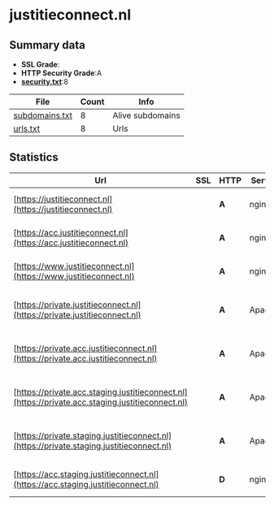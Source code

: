 

# justitieconnect.nl
## Summary data


 - **SSL Grade**:
 - **HTTP Security Grade**:A
 - **[security.txt](https://www.digitaleoverheid.nl/nieuws/standaard-security-txt-nu-verplicht-voor-overheid/)**:8


| File       | Count | Info |
|------------|-------|------|
|[subdomains.txt](/data/justitieconnect.nl/subdomains.txt)|8|Alive subdomains|
|[urls.txt](/data/justitieconnect.nl/urls.txt)|8|Urls|


## Statistics


| Url | SSL | HTTP | Server | Cookie | HSTS | CORS | CTO | CSP | XFO | XXP | RP |FP| Tech |Title |
|--------|-------|-------|------|------|------|------|------|------|------|------|------|------|------|------|
|[https://justitieconnect.nl](https://justitieconnect.nl)| | **A**|nginx|:white_check_mark: |:white_check_mark: | | | :white_check_mark:| :white_check_mark: | | :white_check_mark: | |Bootstrap HSTS Nginx|JustitieConnect|
|[https://acc.justitieconnect.nl](https://acc.justitieconnect.nl)| | **A**|nginx|:white_check_mark: |:white_check_mark: | | | :white_check_mark:| :white_check_mark: | | :white_check_mark: | |Bootstrap HSTS Nginx|JustitieConnect|
|[https://www.justitieconnect.nl](https://www.justitieconnect.nl)| | **A**|nginx|:white_check_mark: |:white_check_mark: | | | :white_check_mark:| :white_check_mark: | | :white_check_mark: | |Bootstrap HSTS Nginx|JustitieConnect|
|[https://private.justitieconnect.nl](https://private.justitieconnect.nl)| | **A**|Apache|:white_check_mark: |:white_check_mark: | | | :white_check_mark:| :white_check_mark: | | :white_check_mark: | |Apache HTTP Server HSTS|A-Select Filter...|
|[https://private.acc.justitieconnect.nl](https://private.acc.justitieconnect.nl)| | **A**|Apache|:white_check_mark: |:white_check_mark: | | | :white_check_mark:| :white_check_mark: | | :white_check_mark: | |Apache HTTP Server HSTS|A-Select Filter...|
|[https://private.acc.staging.justitieconnect.nl](https://private.acc.staging.justitieconnect.nl)| | **A**|Apache|:white_check_mark: |:white_check_mark: | | | :white_check_mark:| :white_check_mark: | | :white_check_mark: | |Apache HTTP Server HSTS|A-Select Filter...|
|[https://private.staging.justitieconnect.nl](https://private.staging.justitieconnect.nl)| | **A**|Apache|:white_check_mark: |:white_check_mark: | | | :white_check_mark:| :white_check_mark: | | :white_check_mark: | |Apache HTTP Server HSTS|A-Select Filter...|
|[https://acc.staging.justitieconnect.nl](https://acc.staging.justitieconnect.nl)| | **D**|nginx|:white_check_mark: | | | | :white_check_mark:| :white_check_mark: | | :white_check_mark: | |Bootstrap HSTS Nginx|JustitieConnect|


